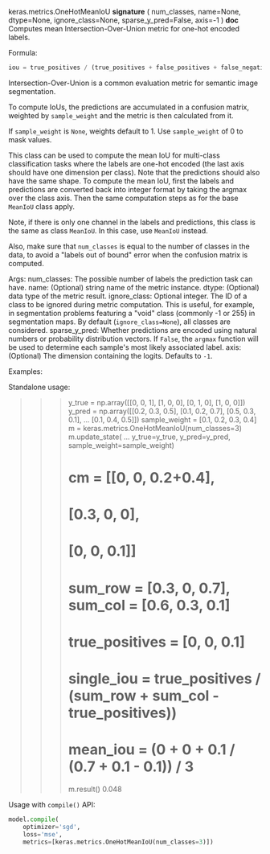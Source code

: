 keras.metrics.OneHotMeanIoU
__signature__
(
  num_classes,
  name=None,
  dtype=None,
  ignore_class=None,
  sparse_y_pred=False,
  axis=-1
)
__doc__
Computes mean Intersection-Over-Union metric for one-hot encoded labels.

Formula:

```python
iou = true_positives / (true_positives + false_positives + false_negatives)
```
Intersection-Over-Union is a common evaluation metric for semantic image
segmentation.

To compute IoUs, the predictions are accumulated in a confusion matrix,
weighted by `sample_weight` and the metric is then calculated from it.

If `sample_weight` is `None`, weights default to 1.
Use `sample_weight` of 0 to mask values.

This class can be used to compute the mean IoU for multi-class
classification tasks where the labels are one-hot encoded (the last axis
should have one dimension per class). Note that the predictions should also
have the same shape. To compute the mean IoU, first the labels and
predictions are converted back into integer format by taking the argmax over
the class axis. Then the same computation steps as for the base `MeanIoU`
class apply.

Note, if there is only one channel in the labels and predictions, this class
is the same as class `MeanIoU`. In this case, use `MeanIoU` instead.

Also, make sure that `num_classes` is equal to the number of classes in the
data, to avoid a "labels out of bound" error when the confusion matrix is
computed.

Args:
    num_classes: The possible number of labels the prediction task can have.
    name: (Optional) string name of the metric instance.
    dtype: (Optional) data type of the metric result.
    ignore_class: Optional integer. The ID of a class to be ignored during
        metric computation. This is useful, for example, in segmentation
        problems featuring a "void" class (commonly -1 or 255) in
        segmentation maps. By default (`ignore_class=None`), all classes are
        considered.
    sparse_y_pred: Whether predictions are encoded using natural numbers or
        probability distribution vectors. If `False`, the `argmax`
        function will be used to determine each sample's most likely
        associated label.
    axis: (Optional) The dimension containing the logits. Defaults to `-1`.

Examples:

Standalone usage:

>>> y_true = np.array([[0, 0, 1], [1, 0, 0], [0, 1, 0], [1, 0, 0]])
>>> y_pred = np.array([[0.2, 0.3, 0.5], [0.1, 0.2, 0.7], [0.5, 0.3, 0.1],
...                       [0.1, 0.4, 0.5]])
>>> sample_weight = [0.1, 0.2, 0.3, 0.4]
>>> m = keras.metrics.OneHotMeanIoU(num_classes=3)
>>> m.update_state(
...     y_true=y_true, y_pred=y_pred, sample_weight=sample_weight)
>>> # cm = [[0, 0, 0.2+0.4],
>>> #       [0.3, 0, 0],
>>> #       [0, 0, 0.1]]
>>> # sum_row = [0.3, 0, 0.7], sum_col = [0.6, 0.3, 0.1]
>>> # true_positives = [0, 0, 0.1]
>>> # single_iou = true_positives / (sum_row + sum_col - true_positives))
>>> # mean_iou = (0 + 0 + 0.1 / (0.7 + 0.1 - 0.1)) / 3
>>> m.result()
0.048

Usage with `compile()` API:

```python
model.compile(
    optimizer='sgd',
    loss='mse',
    metrics=[keras.metrics.OneHotMeanIoU(num_classes=3)])
```
